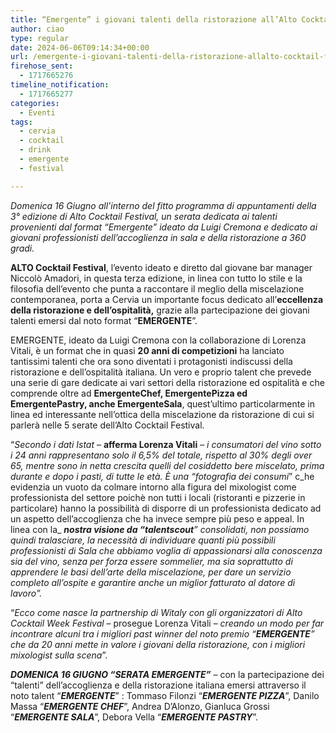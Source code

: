 ```yaml
---
title: “Emergente” i giovani talenti della ristorazione all’Alto Cocktail Festival di Cervia
author: ciao
type: regular
date: 2024-06-06T09:14:34+00:00
url: /emergente-i-giovani-talenti-della-ristorazione-allalto-cocktail-festival-di-cervia/
firehose_sent:
  - 1717665276
timeline_notification:
  - 1717665277
categories:
  - Eventi
tags:
  - cervia
  - cocktail
  - drink
  - emergente
  - festival

---
```

_Domenica 16 Giugno all’interno del fitto programma di appuntamenti della 3° edizione di Alto Cocktail Festival, un serata dedicata ai talenti provenienti dal format “Emergente” ideato da Luigi Cremona e dedicato ai giovani professionisti dell’accoglienza in sala e della ristorazione a 360 gradi._

**ALTO Cocktail Festival**, l’evento ideato e diretto dal giovane bar manager Niccolò Amadori, in questa terza edizione, in linea con tutto lo stile e la filosofia dell’evento che punta a raccontare il meglio della miscelazione contemporanea, porta a Cervia un importante focus dedicato all’**eccellenza della ristorazione e dell’ospitalità,** grazie alla partecipazione dei giovani talenti emersi dal noto format “**EMERGENTE**”.

EMERGENTE, ideato da Luigi Cremona con la collaborazione di Lorenza Vitali, è un format che in quasi **20 anni di competizioni** ha lanciato tantissimi talenti che ora sono diventati i protagonisti indiscussi della ristorazione e dell’ospitalità italiana. Un vero e proprio talent che prevede una serie di gare dedicate ai vari settori della ristorazione ed ospitalità e che comprende oltre ad **EmergenteChef, EmergentePizza ed EmergentePastry, anche EmergenteSala**, quest’ultimo particolarmente in linea ed interessante nell’ottica della miscelazione da ristorazione di cui si parlerà nelle 5 serate dell’Alto Cocktail Festival.

“_Secondo i dati Istat_ – **afferma Lorenza Vitali** &#8211; _i consumatori del vino sotto i 24 anni_ _rappresentano solo il 6,5% del totale, rispetto al 30% degli over 65, mentre sono in netta crescita quelli del cosiddetto bere miscelato, prima durante e dopo i pasti, di tutte le età. È una &#8220;fotografia dei consumi_&#8221; c_he evidenzia un vuoto da colmare intorno alla figura del mixologist come professionista del settore poichè non tutti i locali (ristoranti e pizzerie in particolare) hanno la possibilità di disporre di un professionista dedicato ad un aspetto dell’accoglienza che ha invece sempre più peso e appeal. In linea con la_ **_nostra visione da &#8220;talentscout_**_&#8221; consolidati, non possiamo quindi tralasciare, la necessità di individuare quanti più possibili professionisti di Sala che abbiamo voglia di appassionarsi alla conoscenza sia del vino, senza per forza essere sommelier, ma sia soprattutto di apprendere le basi dell&#8217;arte della miscelazione, per dare un servizio completo all&#8217;ospite e garantire anche un miglior fatturato al datore di lavoro&#8221;._

&#8220;_Ecco come nasce la partnership di Witaly con gli organizzatori di Alto Cocktail Week Festival_ &#8211; prosegue Lorenza Vitali &#8211; _creando un modo per far incontrare alcuni tra i migliori past winner del noto premio &#8220;**EMERGENTE**&#8221; che da 20 anni mette in valore i giovani della ristorazione, con i migliori mixologist sulla scena_”.

**_DOMENICA 16 GIUGNO “SERATA EMERGENTE”_** &#8211; con la partecipazione dei “talenti” dell’accoglienza e della ristorazione italiana emersi attraverso il noto talent “**_EMERGENTE_**” : Tommaso Filonzi “_**EMERGENTE PIZZA**_”, Danilo Massa “_**EMERGENTE CHEF**_”, Andrea D’Alonzo, Gianluca Grossi “_**EMERGENTE SALA**_”, Debora Vella “_**EMERGENTE PASTRY**_”.